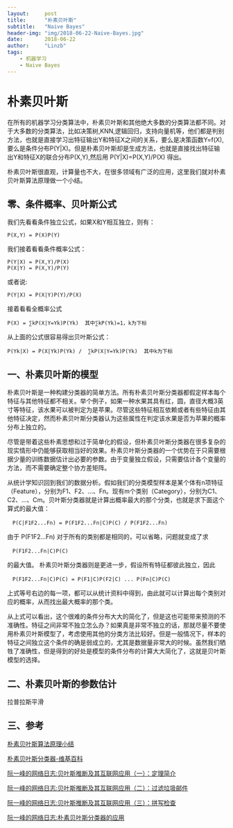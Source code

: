 ```yaml
---
layout:     post
title:      "朴素贝叶斯"
subtitle:   "Naive Bayes"
header-img: "img/2018-06-22-Naive-Bayes.jpg"
date:       2018-06-22
author:     "Linzb"
tags:
    - 机器学习
    - Naive Bayes
---
```

# 朴素贝叶斯
在所有的机器学习分类算法中，朴素贝叶斯和其他绝大多数的分类算法都不同。对于大多数的分类算法，比如决策树,KNN,逻辑回归，支持向量机等，他们都是判别方法，也就是直接学习出特征输出Y和特征X之间的关系，要么是决策函数Y=f(X),要么是条件分布P(Y|X)。但是朴素贝叶斯却是生成方法，也就是直接找出特征输出Y和特征X的联合分布P(X,Y),然后用 P(Y|X)=P(X,Y)/P(X) 得出。

朴素贝叶斯很直观，计算量也不大，在很多领域有广泛的应用，这里我们就对朴素贝叶斯算法原理做一个小结。
## 零、条件概率、贝叶斯公式
我们先看看条件独立公式，如果X和Y相互独立，则有：
```
P(X,Y) = P(X)P(Y)
```
我们接着看看条件概率公式：
```
P(Y|X) = P(X,Y)/P(X)
P(X|Y) = P(X,Y)/P(Y)
```
或者说:
```
P(Y|X) = P(X|Y)P(Y)/P(X)
```
接着看看全概率公式
```
P(X) = ∑kP(X|Y=Yk)P(Yk)  其中∑kP(Yk)=1，k为下标
```
从上面的公式很容易得出贝叶斯公式：
```
P(Yk|X) = P(X|Yk)P(Yk) /  ∑kP(X|Y=Yk)P(Yk)  其中k为下标
```


##  一、朴素贝叶斯的模型
朴素贝叶斯是一种构建分类器的简单方法。所有朴素贝叶斯分类器都假定样本每个特征与其他特征都不相关。举个例子，如果一种水果其具有红，圆，直径大概3英寸等特征，该水果可以被判定为是苹果。尽管这些特征相互依赖或者有些特征由其他特征决定，然而朴素贝叶斯分类器认为这些属性在判定该水果是否为苹果的概率分布上独立的。

尽管是带着这些朴素思想和过于简单化的假设，但朴素贝叶斯分类器在很多复杂的现实情形中仍能够获取相当好的效果。朴素贝叶斯分类器的一个优势在于只需要根据少量的训练数据估计出必要的参数。由于变量独立假设，只需要估计各个变量的方法，而不需要确定整个协方差矩阵。


从统计学知识回到我们的数据分析。假如我们的分类模型样本是某个体有n项特征（Feature），分别为F1、F2、...、Fn。现有m个类别（Category），分别为C1、C2、...、Cm。贝叶斯分类器就是计算出概率最大的那个分类，也就是求下面这个算式的最大值：
```
　P(C|F1F2...Fn) = P(F1F2...Fn|C)P(C) / P(F1F2...Fn)
```
由于 P(F1F2...Fn) 对于所有的类别都是相同的，可以省略，问题就变成了求
```
　P(F1F2...Fn|C)P(C)
```
的最大值。
朴素贝叶斯分类器则是更进一步，假设所有特征都彼此独立，因此
```
　P(F1F2...Fn|C)P(C) = P(F1|C)P(F2|C) ... P(Fn|C)P(C)
```
上式等号右边的每一项，都可以从统计资料中得到，由此就可以计算出每个类别对应的概率，从而找出最大概率的那个类。

从上式可以看出，这个很难的条件分布大大的简化了，但是这也可能带来预测的不准确性。特征之间非常不独立怎么办？如果真是非常不独立的话，那就尽量不要使用朴素贝叶斯模型了，考虑使用其他的分类方法比较好。但是一般情况下，样本的特征之间独立这个条件的确是弱成立的，尤其是数据量非常大的时候。虽然我们牺牲了准确性，但是得到的好处是模型的条件分布的计算大大简化了，这就是贝叶斯模型的选择。




## 二、朴素贝叶斯的参数估计
拉普拉斯平滑


## 三、参考

[朴素贝叶斯算法原理小结](http://www.cnblogs.com/pinard/p/6069267.html)

[朴素贝叶斯分类器-维基百科](https://zh.wikipedia.org/wiki/朴素贝叶斯分类器)

[阮一峰的网络日志:贝叶斯推断及其互联网应用（一）：定理简介](http://www.ruanyifeng.com/blog/2011/08/bayesian_inference_part_one.html)

[阮一峰的网络日志:贝叶斯推断及其互联网应用（二）：过滤垃圾邮件](http://www.ruanyifeng.com/blog/2011/08/bayesian_inference_part_two.html)

[阮一峰的网络日志:贝叶斯推断及其互联网应用（三）：拼写检查](http://www.ruanyifeng.com/blog/2012/10/spelling_corrector.html)

[阮一峰的网络日志:朴素贝叶斯分类器的应用](http://www.ruanyifeng.com/blog/2013/12/naive_bayes_classifier.html)
